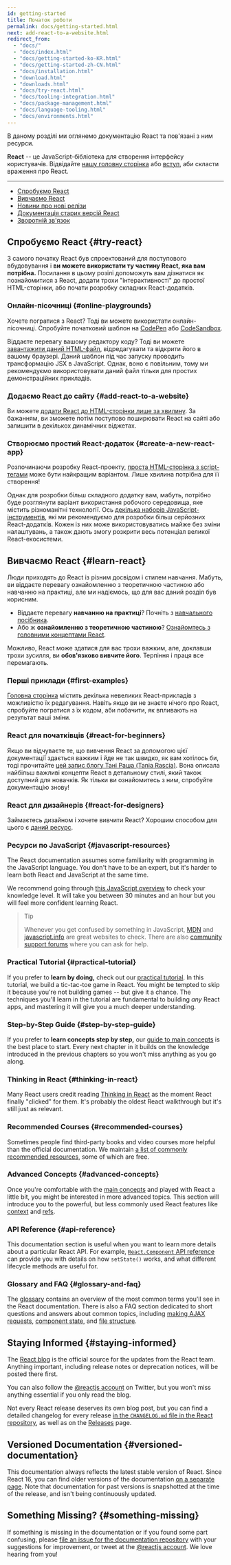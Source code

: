 ```yaml
---
id: getting-started
title: Початок роботи
permalink: docs/getting-started.html
next: add-react-to-a-website.html
redirect_from:
  - "docs/"
  - "docs/index.html"
  - "docs/getting-started-ko-KR.html"
  - "docs/getting-started-zh-CN.html"
  - "docs/installation.html"
  - "download.html"
  - "downloads.html"
  - "docs/try-react.html"
  - "docs/tooling-integration.html"
  - "docs/package-management.html"
  - "docs/language-tooling.html"
  - "docs/environments.html"
---
```


В даному розділі ми оглянемо документацію React та пов'язані з ним ресурси.

**React** -- це JavaScript-бібліотека для створення інтерфейсу користувачів. Відвідайте [нашу головну сторінка](/) або [вступ](/tutorial/tutorial.html), аби скласти враження про React.

---

- [Спробуємо React](#try-react)
- [Вивчаємо React](#learn-react)
- [Новини про нові релізи](#staying-informed)
- [Документація старих версій React](#versioned-documentation)
- [Зворотній зв'язок](#something-missing)

## Спробуємо React {#try-react}

З самого початку React був спроектований для поступового вбудовування і **ви можете використати ту частину React, яка вам потрібна.** Посилання в цьому розілі допоможуть вам дізнатися як познайомитися з React, додати трохи "інтерактивності" до простої HTML-сторінки, або почати розробку складних React-додатків.

### Онлайн-пісочниці {#online-playgrounds}

Хочете погратися з React? Тоді ви можете використати онлайн-пісочниці. Спробуйте початковий шаблон на [CodePen](codepen://hello-world) або [CodeSandbox](https://codesandbox.io/s/new).

Віддаєте перевагу вашому редактору коду? Тоді ви можете [завантажити даний HTML-файл](https://raw.githubusercontent.com/reactjs/reactjs.org/master/static/html/single-file-example.html), відредагувати та відкрити його в вашому браузері. Даний шаблон під час запуску проводить трансформацію JSX в JavaScript. Однак, воно є повільним, тому ми рекомендуємо використовувати даний файл тільки для простих демонстраційних прикладів.

### Додаємо React до сайту {#add-react-to-a-website}

Ви можете [додати React до HTML-сторінки лише за хвилину](/docs/add-react-to-a-website.html). За бажанням, ви зможете потім поступово поширювати React на сайті або залишити в декількох динамічних віджетах.

### Створюємо простий React-додаток {#create-a-new-react-app}

Розпочинаючи розробку React-проекту, [проста HTML-сторінка з script-тегами](/docs/add-react-to-a-website.html) може бути найкращим варіантом. Лише хвилина потрібна для її створення!

Однак для розробки більш складного додатку вам, мабуть, потрібно буде розглянути варіант використання робочого середовища, яке містить різноманітні технології. Ось [декілька наборів JavaScript-інструментів](/docs/create-a-new-react-app.html), які ми рекомендуємо для розробки більш серйозних React-додатків. Кожен із них може використовуватись майже без зміни налаштувань, а також дають змогу розкрити весь потенціал великої React-екосистеми.

## Вивчаємо React {#learn-react}

Люди приходять до React із різним досвідом і стилем навчання. Мабуть, ви віддаєте перевагу ознайомленню з теоретичною частиною або навчанню на практиці, але ми надіємось, що для вас даний розділ був корисним.

* Віддаєте перевагу **навчанню на практиці**? Почніть з [навчального посібника](/tutorial/tutorial.html).
* Або ж **ознайомленню з теоретичною частиною**? [Ознайомтесь з головними концептами React](/docs/hello-world.html).

Можливо, React може здатися для вас трохи важким, але, доклавши трохи зусилля, ви **обов'язково вивчите його**. Терпіння і праця все перемагають.

### Перші приклади {#first-examples}

[Головна сторінка](/) містить декілька невеликих React-прикладів з можливістю їх редагування. Навіть якщо ви не знаєте нічого про React, спробуйте погратися з їх кодом, аби побачити, як впливають на результат ваші зміни.

### React для початківців {#react-for-beginners}

Якщо ви відчуваєте те, що вивчення React за допомогою цієї документації здається важким і йде не так швидко, як вам хотілось би, тоді прочитайте [цей запис блогу Тані Раша (Tania Rascia)](https://www.taniarascia.com/getting-started-with-react/). Вона описала найбільш важливі концепти React в детальному стилі, який також доступний для новачків. Як тільки ви ознайомитесь з ним, спробуйте документацію знову!

### React для дизайнерів {#react-for-designers}

Займаєтесь дизайном і хочете вивчити React? Хорошим способом для цього є [даний ресурс](https://reactfordesigners.com/).

### Ресурси по JavaScript {#javascript-resources}

The React documentation assumes some familiarity with programming in the JavaScript language. You don't have to be an expert, but it's harder to learn both React and JavaScript at the same time.

We recommend going through [this JavaScript overview](https://developer.mozilla.org/en-US/docs/Web/JavaScript/A_re-introduction_to_JavaScript) to check your knowledge level. It will take you between 30 minutes and an hour but you will feel more confident learning React.

>Tip
>
>Whenever you get confused by something in JavaScript, [MDN](https://developer.mozilla.org/en-US/docs/Web/JavaScript) and [javascript.info](https://javascript.info/) are great websites to check. There are also [community support forums](/community/support.html) where you can ask for help.

### Practical Tutorial {#practical-tutorial}

If you prefer to **learn by doing,** check out our [practical tutorial](/tutorial/tutorial.html). In this tutorial, we build a tic-tac-toe game in React. You might be tempted to skip it because you're not building games -- but give it a chance. The techniques you'll learn in the tutorial are fundamental to building *any* React apps, and mastering it will give you a much deeper understanding.

### Step-by-Step Guide {#step-by-step-guide}

If you prefer to **learn concepts step by step,** our [guide to main concepts](/docs/hello-world.html) is the best place to start. Every next chapter in it builds on the knowledge introduced in the previous chapters so you won't miss anything as you go along.

### Thinking in React {#thinking-in-react}

Many React users credit reading [Thinking in React](/docs/thinking-in-react.html) as the moment React finally "clicked" for them. It's probably the oldest React walkthrough but it's still just as relevant.

### Recommended Courses {#recommended-courses}

Sometimes people find third-party books and video courses more helpful than the official documentation. We maintain [a list of commonly recommended resources](/community/courses.html), some of which are free.

### Advanced Concepts {#advanced-concepts}

Once you're comfortable with the [main concepts](#main-concepts) and played with React a little bit, you might be interested in more advanced topics. This section will introduce you to the powerful, but less commonly used React features like [context](/docs/context.html) and [refs](/docs/refs-and-the-dom.html).

### API Reference {#api-reference}

This documentation section is useful when you want to learn more details about a particular React API. For example, [`React.Component` API reference](/docs/react-component.html) can provide you with details on how `setState()` works, and what different lifecycle methods are useful for.

### Glossary and FAQ {#glossary-and-faq}

The [glossary](/docs/glossary.html) contains an overview of the most common terms you'll see in the React documentation. There is also a FAQ section dedicated to short questions and answers about common topics, including [making AJAX requests](/docs/faq-ajax.html), [component state](/docs/faq-state.html), and [file structure](/docs/faq-structure.html).

## Staying Informed {#staying-informed}

The [React blog](/blog/) is the official source for the updates from the React team. Anything important, including release notes or deprecation notices, will be posted there first.

You can also follow the [@reactjs account](https://twitter.com/reactjs) on Twitter, but you won't miss anything essential if you only read the blog.

Not every React release deserves its own blog post, but you can find a detailed changelog for every release [in the `CHANGELOG.md` file in the React repository](https://github.com/facebook/react/blob/master/CHANGELOG.md), as well as on the [Releases](https://github.com/facebook/react) page.

## Versioned Documentation {#versioned-documentation}

This documentation always reflects the latest stable version of React. Since React 16, you can find older versions of the documentation [on a separate page](/versions). Note that documentation for past versions is snapshotted at the time of the release, and isn't being continuously updated.

## Something Missing? {#something-missing}

If something is missing in the documentation or if you found some part confusing, please [file an issue for the documentation repository](https://github.com/reactjs/reactjs.org/issues/new) with your suggestions for improvement, or tweet at the [@reactjs account](https://twitter.com/reactjs). We love hearing from you!
